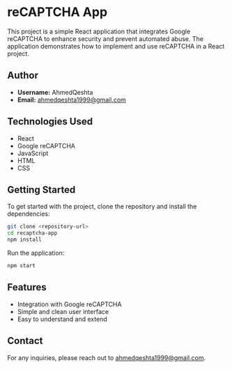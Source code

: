 # reCAPTCHA App

This project is a simple React application that integrates Google reCAPTCHA to enhance security and prevent automated abuse. The application demonstrates how to implement and use reCAPTCHA in a React project.

## Author

- **Username:** AhmedQeshta
- **Email:** ahmedqeshta1999@gmail.com

## Technologies Used

- React
- Google reCAPTCHA
- JavaScript
- HTML
- CSS

## Getting Started

To get started with the project, clone the repository and install the dependencies:

```bash
git clone <repository-url>
cd recaptcha-app
npm install
```

Run the application:

```bash
npm start
```

## Features

- Integration with Google reCAPTCHA
- Simple and clean user interface
- Easy to understand and extend

## Contact

For any inquiries, please reach out to [ahmedqeshta1999@gmail.com](mailto:ahmedqeshta1999@gmail.com).
